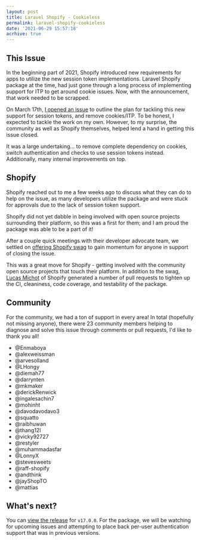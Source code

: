 ```yaml
---
layout: post
title: Laravel Shopify - Cookieless
permalink: laravel-shopify-cookieless
date: '2021-06-29 15:57:18'
acrhive: true
---
```


## This Issue

In the beginning part of 2021, Shopify introduced new requirements for apps to utilize the new session token implementations. Laravel Shopify package at the time, had just gone through a long process of implementing support for ITP to get around cookie issues. Now, with the announcement, that work needed to be scrapped.

On March 17th, [I opened an issue](https://github.com/gnikyt/laravel-shopify/issues/744) to outline the plan for tackling this new support for session tokens, and remove cookies/ITP. To be honest, I expected to tackle the work on my own. However, to my surprise, the community as well as Shopify themselves, helped lend a hand in getting this issue closed.

It was a large undertaking... to remove complete dependency on cookies, switch authentication and checks to use session tokens instead. Additionally, many internal improvements on top.

## Shopify

Shopify reached out to me a few weeks ago to discuss what they can do to help on the issue, as many developers utilize the package and were stuck for approvals due to the lack of session token support.

Shopify did not yet dabble in being involved with open source projects surrounding their platform, so this was a first for them; and I am proud the package was able to be a part of it!

After a couple quick meetings with their developer advocate team, we settled on [offering Shopify swag](https://github.com/gnikyt/laravel-shopify/issues/744#issuecomment-863326966) to gain momentum for anyone in support of closing the issue.

This was a great move for Shopify - getting involved with the community open source projects that touch their platform. In addition to the swag, [Lucas Michot](https://github.com/lucasmichot) of Shopify generated a number of pull requests to tighten up the CI, cleaniness, code coverage, and testability of the package.

## Community

For the community, we had a ton of support in every area! In total (hopefully not missing anyone), there were 23 community members helping to diagnose and solve this issue through comments or pull requests, I'd like to thank you all!

* @Enmaboya
* @alexweissman
* @arvesolland
* @LHongy
* @diemah77
* @darrynten
* @mkmaker
* @derickRenwick
* @ingalesachin7
* @mohinht
* @davodavodavo3
* @squatto
* @raibhuwan
* @thang12l
* @vicky92727
* @restyler
* @muhammadasfar
* @LonnyX
* @stevesweets
* @raff-shopify
* @andthink
* @jayShopTO
* @mattias

## What's next?

You can [view the release](https://github.com/gnikyt/laravel-shopify/releases/tag/v17.0.0) for `v17.0.0`. For the package, we will be watching for upcoming issues and attempting to place back per-user authentication support that was in previous versions.
